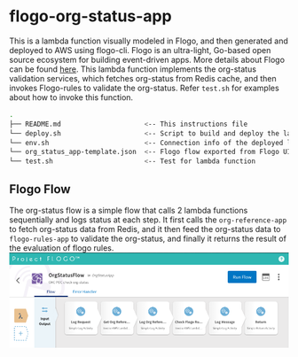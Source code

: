 # flogo-org-status-app

This is a lambda function visually modeled in Flogo, and then generated and deployed to AWS using flogo-cli.  Flogo is an ultra-light, Go-based open source ecosystem for building event-driven apps.  More details about Flogo can be found [here](http://www.flogo.io/).  This lambda function implements the org-status validation services, which fetches org-status from Redis cache, and then invokes Flogo-rules to validate the org-status. Refer `test.sh` for examples about how to invoke this function.

```bash
.
├── README.md                     <-- This instructions file
└── deploy.sh                     <-- Script to build and deploy the lambda to AWS
└── env.sh                        <-- Connection info of the deployed lambda function
└── org_status_app-template.json  <-- Flogo flow exported from Flogo UI
└── test.sh                       <-- Test for lambda function
```

## Flogo Flow

The org-status flow is a simple flow that calls 2 lambda functions sequentially and logs status at each step.  It first calls the `org-reference-app` to fetch org-status data from Redis, and it then feed the org-status data to `flogo-rules-app` to validate the org-status, and finally it returns the result of the evaluation of flogo rules.
![OrgStatsuFlow](org-status-flow.png)